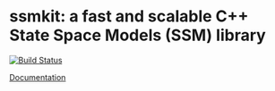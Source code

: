ssmkit: a fast and scalable C++ State Space Models (SSM) library
=================================================================
[![Build Status](https://travis-ci.org/vahid-bastani/ssmpack.svg?branch=master)](https://travis-ci.org/vahid-bastani/ssmpack)

[Documentation](http://vahid-bastani.gitlab.io/ssmkit/)


